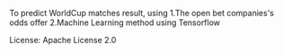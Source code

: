 To predict WorldCup matches result, using
	1.The open bet companies's odds offer
	2.Machine Learning method using Tensorflow

License:
	Apache License 2.0

